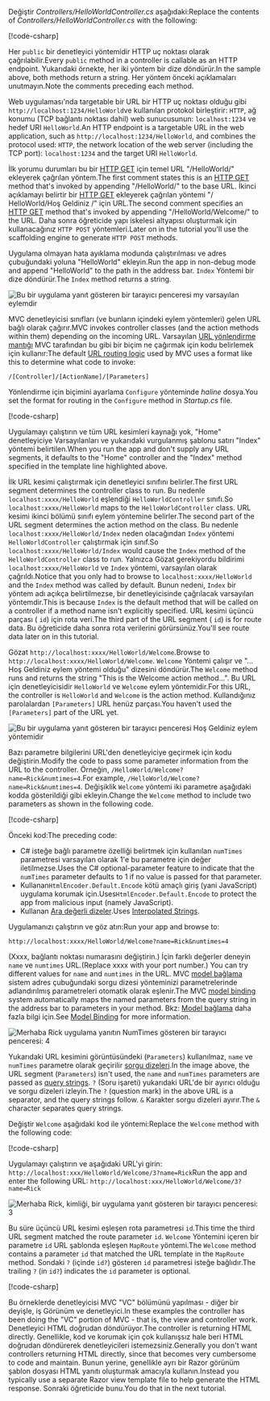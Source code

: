 <span data-ttu-id="3f497-101">Değiştir *Controllers/HelloWorldController.cs* aşağıdaki:</span><span class="sxs-lookup"><span data-stu-id="3f497-101">Replace the contents of *Controllers/HelloWorldController.cs* with the following:</span></span>

[!code-csharp[](../../tutorials/first-mvc-app/start-mvc/sample/MvcMovie/Controllers/HelloWorldController.cs?name=snippet_1)]

<span data-ttu-id="3f497-102">Her `public` bir denetleyici yöntemidir HTTP uç noktası olarak çağrılabilir.</span><span class="sxs-lookup"><span data-stu-id="3f497-102">Every `public` method in a controller is callable as an HTTP endpoint.</span></span> <span data-ttu-id="3f497-103">Yukarıdaki örnekte, her iki yöntem bir dize döndürür.</span><span class="sxs-lookup"><span data-stu-id="3f497-103">In the sample above, both methods return a string.</span></span>  <span data-ttu-id="3f497-104">Her yöntem önceki açıklamaları unutmayın.</span><span class="sxs-lookup"><span data-stu-id="3f497-104">Note the comments preceding each method.</span></span>

<span data-ttu-id="3f497-105">Web uygulaması'nda targetable bir URL bir HTTP uç noktası olduğu gibi `http://localhost:1234/HelloWorld`ve kullanılan protokol birleştirir: `HTTP`, ağ konumu (TCP bağlantı noktası dahil) web sunucusunun: `localhost:1234` ve hedef URI `HelloWorld`.</span><span class="sxs-lookup"><span data-stu-id="3f497-105">An HTTP endpoint is a targetable URL in the web application, such as `http://localhost:1234/HelloWorld`, and combines the protocol used: `HTTP`, the network location of the web server (including the TCP port): `localhost:1234` and the target URI `HelloWorld`.</span></span>

<span data-ttu-id="3f497-106">İlk yorumu durumları bu bir [HTTP GET](https://www.w3schools.com/tags/ref_httpmethods.asp) için temel URL "/HelloWorld/" ekleyerek çağrılan yöntem.</span><span class="sxs-lookup"><span data-stu-id="3f497-106">The first comment states this is an [HTTP GET](https://www.w3schools.com/tags/ref_httpmethods.asp) method that's invoked by appending "/HelloWorld/" to the base URL.</span></span> <span data-ttu-id="3f497-107">İkinci açıklamayı belirtir bir [HTTP GET](http://www.w3.org/Protocols/rfc2616/rfc2616-sec9.html) ekleyerek çağrılan yöntemi "/ HelloWorld/Hoş Geldiniz /" için URL.</span><span class="sxs-lookup"><span data-stu-id="3f497-107">The second comment specifies an [HTTP GET](http://www.w3.org/Protocols/rfc2616/rfc2616-sec9.html) method that's invoked by appending "/HelloWorld/Welcome/" to the URL.</span></span> <span data-ttu-id="3f497-108">Daha sonra öğreticide yapı iskelesi altyapısı oluşturmak için kullanacağınız `HTTP POST` yöntemleri.</span><span class="sxs-lookup"><span data-stu-id="3f497-108">Later on in the tutorial you'll use the scaffolding engine to generate `HTTP POST` methods.</span></span>

<span data-ttu-id="3f497-109">Uygulama olmayan hata ayıklama modunda çalıştırılması ve adres çubuğundaki yoluna "HelloWorld" ekleyin.</span><span class="sxs-lookup"><span data-stu-id="3f497-109">Run the app in non-debug mode and append "HelloWorld" to the path in the address bar.</span></span> <span data-ttu-id="3f497-110">`Index` Yöntemi bir dize döndürür.</span><span class="sxs-lookup"><span data-stu-id="3f497-110">The `Index` method returns a string.</span></span>

![Bu bir uygulama yanıt gösteren bir tarayıcı penceresi my varsayılan eylemdir](../../tutorials/first-mvc-app/adding-controller/_static/hell1.png)

<span data-ttu-id="3f497-112">MVC denetleyicisi sınıfları (ve bunların içindeki eylem yöntemleri) gelen URL bağlı olarak çağırır.</span><span class="sxs-lookup"><span data-stu-id="3f497-112">MVC invokes controller classes (and the action methods within them) depending on the incoming URL.</span></span> <span data-ttu-id="3f497-113">Varsayılan [URL yönlendirme mantığı](../../mvc/controllers/routing.md) MVC tarafından bu gibi bir biçim ne çağırmak için kodu belirlemek için kullanır:</span><span class="sxs-lookup"><span data-stu-id="3f497-113">The default [URL routing logic](../../mvc/controllers/routing.md) used by MVC uses a format like this to determine what code to invoke:</span></span>

`/[Controller]/[ActionName]/[Parameters]`

<span data-ttu-id="3f497-114">Yönlendirme için biçimini ayarlama `Configure` yönteminde *haline* dosya.</span><span class="sxs-lookup"><span data-stu-id="3f497-114">You set the format for routing in the `Configure` method in *Startup.cs* file.</span></span>

[!code-csharp[](../../tutorials/first-mvc-app/start-mvc/sample/MvcMovie/Startup.cs?name=snippet_1&highlight=5)]

<span data-ttu-id="3f497-115">Uygulamayı çalıştırın ve tüm URL kesimleri kaynağı yok, "Home" denetleyiciye Varsayılanları ve yukarıdaki vurgulanmış şablonu satırı "Index" yöntemi belirtilen.</span><span class="sxs-lookup"><span data-stu-id="3f497-115">When you run the app and don't supply any URL segments, it defaults to the "Home" controller and the "Index" method specified in the template line highlighted above.</span></span>

<span data-ttu-id="3f497-116">İlk URL kesimi çalıştırmak için denetleyici sınıfını belirler.</span><span class="sxs-lookup"><span data-stu-id="3f497-116">The first URL segment determines the controller class to run.</span></span> <span data-ttu-id="3f497-117">Bu nedenle `localhost:xxxx/HelloWorld` eşlendiği `HelloWorldController` sınıfı.</span><span class="sxs-lookup"><span data-stu-id="3f497-117">So `localhost:xxxx/HelloWorld` maps to the `HelloWorldController` class.</span></span> <span data-ttu-id="3f497-118">URL kesimi ikinci bölümü sınıfı eylem yöntemine belirler.</span><span class="sxs-lookup"><span data-stu-id="3f497-118">The second part of the URL segment determines the action method on the class.</span></span> <span data-ttu-id="3f497-119">Bu nedenle `localhost:xxxx/HelloWorld/Index` neden olacağından `Index` yöntemi `HelloWorldController` çalıştırmak için sınıf.</span><span class="sxs-lookup"><span data-stu-id="3f497-119">So `localhost:xxxx/HelloWorld/Index` would cause the `Index` method of the `HelloWorldController` class to run.</span></span> <span data-ttu-id="3f497-120">Yalnızca Gözat gerekiyordu bildirimi `localhost:xxxx/HelloWorld` ve `Index` yöntemi, varsayılan olarak çağrıldı.</span><span class="sxs-lookup"><span data-stu-id="3f497-120">Notice that you only had to browse to `localhost:xxxx/HelloWorld` and the `Index` method was called by default.</span></span> <span data-ttu-id="3f497-121">Bunun nedeni, `Index` bir yöntem adı açıkça belirtilmezse, bir denetleyicisinde çağrılacak varsayılan yöntemdir.</span><span class="sxs-lookup"><span data-stu-id="3f497-121">This is because `Index` is the default method that will be called on a controller if a method name isn't explicitly specified.</span></span> <span data-ttu-id="3f497-122">URL kesimi üçüncü parçası ( `id`) için rota veri.</span><span class="sxs-lookup"><span data-stu-id="3f497-122">The third part of the URL segment ( `id`) is for route data.</span></span> <span data-ttu-id="3f497-123">Bu öğreticide daha sonra rota verilerini görürsünüz.</span><span class="sxs-lookup"><span data-stu-id="3f497-123">You'll see route data later on in this tutorial.</span></span>

<span data-ttu-id="3f497-124">Gözat `http://localhost:xxxx/HelloWorld/Welcome`.</span><span class="sxs-lookup"><span data-stu-id="3f497-124">Browse to `http://localhost:xxxx/HelloWorld/Welcome`.</span></span> <span data-ttu-id="3f497-125">`Welcome` Yöntemi çalışır ve "... Hoş Geldiniz eylem yöntemi olduğu" dizesini döndürür.</span><span class="sxs-lookup"><span data-stu-id="3f497-125">The `Welcome` method runs and returns the string "This is the Welcome action method...".</span></span> <span data-ttu-id="3f497-126">Bu URL için denetleyicisidir `HelloWorld` ve `Welcome` eylem yöntemidir.</span><span class="sxs-lookup"><span data-stu-id="3f497-126">For this URL, the controller is `HelloWorld` and `Welcome` is the action method.</span></span> <span data-ttu-id="3f497-127">Kullandığınız parolalardan `[Parameters]` URL henüz parçası.</span><span class="sxs-lookup"><span data-stu-id="3f497-127">You haven't used the `[Parameters]` part of the URL yet.</span></span>

![Bu bir uygulama yanıt gösteren bir tarayıcı penceresi Hoş Geldiniz eylem yöntemidir](../../tutorials/first-mvc-app/adding-controller/_static/welcome.png)

<span data-ttu-id="3f497-129">Bazı parametre bilgilerini URL'den denetleyiciye geçirmek için kodu değiştirin.</span><span class="sxs-lookup"><span data-stu-id="3f497-129">Modify the code to pass some parameter information from the URL to the controller.</span></span> <span data-ttu-id="3f497-130">Örneğin, `/HelloWorld/Welcome?name=Rick&numtimes=4`.</span><span class="sxs-lookup"><span data-stu-id="3f497-130">For example, `/HelloWorld/Welcome?name=Rick&numtimes=4`.</span></span> <span data-ttu-id="3f497-131">Değişiklik `Welcome` yöntemi iki parametre aşağıdaki kodda gösterildiği gibi ekleyin.</span><span class="sxs-lookup"><span data-stu-id="3f497-131">Change the `Welcome` method to include two parameters as shown in the following code.</span></span> 

[!code-csharp[](../../tutorials/first-mvc-app/start-mvc/sample/MvcMovie/Controllers/HelloWorldController.cs?name=snippet_2)]

<span data-ttu-id="3f497-132">Önceki kod:</span><span class="sxs-lookup"><span data-stu-id="3f497-132">The preceding code:</span></span>

* <span data-ttu-id="3f497-133">C# isteğe bağlı parametre özelliği belirtmek için kullanılan `numTimes` parametresi varsayılan olarak 1'e bu parametre için değer iletilmezse.</span><span class="sxs-lookup"><span data-stu-id="3f497-133">Uses the C# optional-parameter feature to indicate that the `numTimes` parameter defaults to 1 if no value is passed for that parameter.</span></span>
* <span data-ttu-id="3f497-134">Kullanan`HtmlEncoder.Default.Encode` kötü amaçlı giriş (yani JavaScript) uygulama korumak için.</span><span class="sxs-lookup"><span data-stu-id="3f497-134">Uses`HtmlEncoder.Default.Encode` to protect the app from malicious input (namely JavaScript).</span></span> 
* <span data-ttu-id="3f497-135">Kullanan [Ara değerli dizeler](https://docs.microsoft.com/dotnet/articles/csharp/language-reference/keywords/interpolated-strings).</span><span class="sxs-lookup"><span data-stu-id="3f497-135">Uses [Interpolated Strings](https://docs.microsoft.com/dotnet/articles/csharp/language-reference/keywords/interpolated-strings).</span></span>

<span data-ttu-id="3f497-136">Uygulamanızı çalıştırın ve göz atın:</span><span class="sxs-lookup"><span data-stu-id="3f497-136">Run your app and browse to:</span></span>

   `http://localhost:xxxx/HelloWorld/Welcome?name=Rick&numtimes=4`

<span data-ttu-id="3f497-137">(Xxxx, bağlantı noktası numarasını değiştirin.) İçin farklı değerler deneyin `name` ve `numtimes` URL.</span><span class="sxs-lookup"><span data-stu-id="3f497-137">(Replace xxxx with your port number.) You can try different values for `name` and `numtimes` in  the URL.</span></span> <span data-ttu-id="3f497-138">MVC [model bağlama](../../mvc/models/model-binding.md) sistem adres çubuğundaki sorgu dizesi yönteminizi parametrelerinde adlandırılmış parametreleri otomatik olarak eşlenir.</span><span class="sxs-lookup"><span data-stu-id="3f497-138">The MVC [model binding](../../mvc/models/model-binding.md) system automatically maps the named parameters from  the query string in the address bar to parameters in your method.</span></span> <span data-ttu-id="3f497-139">Bkz: [Model bağlama](../../mvc/models/model-binding.md) daha fazla bilgi için.</span><span class="sxs-lookup"><span data-stu-id="3f497-139">See [Model Binding](../../mvc/models/model-binding.md) for more information.</span></span>

![Merhaba Rick uygulama yanıtın NumTimes gösteren bir tarayıcı penceresi: 4](../../tutorials/first-mvc-app/adding-controller/_static/rick4.png)

<span data-ttu-id="3f497-141">Yukarıdaki URL kesimini görüntüsündeki (`Parameters`) kullanılmaz, `name` ve `numTimes` parametre olarak geçirilir [sorgu dizeleri](https://wikipedia.org/wiki/Query_string).</span><span class="sxs-lookup"><span data-stu-id="3f497-141">In the image above, the URL segment (`Parameters`) isn't used, the `name` and `numTimes` parameters are passed as [query strings](https://wikipedia.org/wiki/Query_string).</span></span> <span data-ttu-id="3f497-142">`?` (Soru işareti) yukarıdaki URL'de bir ayırıcı olduğu ve sorgu dizeleri izleyin.</span><span class="sxs-lookup"><span data-stu-id="3f497-142">The `?` (question mark) in the above URL is a separator, and the query strings follow.</span></span> <span data-ttu-id="3f497-143">`&` Karakter sorgu dizeleri ayırır.</span><span class="sxs-lookup"><span data-stu-id="3f497-143">The `&` character separates query strings.</span></span>

<span data-ttu-id="3f497-144">Değiştir `Welcome` aşağıdaki kod ile yöntemi:</span><span class="sxs-lookup"><span data-stu-id="3f497-144">Replace the `Welcome` method with the following code:</span></span>

[!code-csharp[](../../tutorials/first-mvc-app/start-mvc/sample/MvcMovie/Controllers/HelloWorldController.cs?name=snippet_3)]

<span data-ttu-id="3f497-145">Uygulamayı çalıştırın ve aşağıdaki URL'yi girin:  `http://localhost:xxx/HelloWorld/Welcome/3?name=Rick`</span><span class="sxs-lookup"><span data-stu-id="3f497-145">Run the app and enter the following URL:  `http://localhost:xxx/HelloWorld/Welcome/3?name=Rick`</span></span>

![Merhaba Rick, kimliği, bir uygulama yanıt gösteren bir tarayıcı penceresi: 3](../../tutorials/first-mvc-app/adding-controller/_static/rick_routedata.png)

<span data-ttu-id="3f497-147">Bu süre üçüncü URL kesimi eşleşen rota parametresi `id`.</span><span class="sxs-lookup"><span data-stu-id="3f497-147">This time the third URL segment  matched the route parameter `id`.</span></span> <span data-ttu-id="3f497-148">`Welcome` Yöntemini içeren bir parametre `id` URL şablonda eşleşen `MapRoute` yöntemi.</span><span class="sxs-lookup"><span data-stu-id="3f497-148">The `Welcome`  method contains a parameter  `id` that matched the URL template in the `MapRoute` method.</span></span> <span data-ttu-id="3f497-149">Sondaki `?` (içinde `id?`) gösteren `id` parametresi isteğe bağlıdır.</span><span class="sxs-lookup"><span data-stu-id="3f497-149">The trailing `?`  (in `id?`) indicates the `id` parameter is optional.</span></span>

[!code-csharp[](../../tutorials/first-mvc-app/start-mvc/sample/MvcMovie/Startup.cs?name=snippet_1&highlight=5)]

<span data-ttu-id="3f497-150">Bu örneklerde denetleyicisi MVC "VC" bölümünü yapılması - diğer bir deyişle, iş Görünüm ve denetleyici.</span><span class="sxs-lookup"><span data-stu-id="3f497-150">In these examples the controller has been doing the "VC" portion  of MVC - that is, the view and controller work.</span></span> <span data-ttu-id="3f497-151">Denetleyici HTML doğrudan döndürüyor.</span><span class="sxs-lookup"><span data-stu-id="3f497-151">The controller is returning HTML  directly.</span></span> <span data-ttu-id="3f497-152">Genellikle, kod ve korumak için çok kullanışsız hale beri HTML doğrudan döndürerek denetleyicileri istemezsiniz.</span><span class="sxs-lookup"><span data-stu-id="3f497-152">Generally you don't want controllers returning HTML directly, since  that becomes very cumbersome to code and maintain.</span></span> <span data-ttu-id="3f497-153">Bunun yerine, genellikle ayrı bir Razor görünüm şablon dosyası HTML yanıtı oluşturmak amacıyla kullanın.</span><span class="sxs-lookup"><span data-stu-id="3f497-153">Instead you typically use a separate Razor view template file to help generate the HTML response.</span></span> <span data-ttu-id="3f497-154">Sonraki öğreticide bunu.</span><span class="sxs-lookup"><span data-stu-id="3f497-154">You do that in the next tutorial.</span></span>
